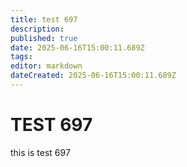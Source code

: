```yaml
---
title: test 697
description: 
published: true
date: 2025-06-16T15:00:11.689Z
tags: 
editor: markdown
dateCreated: 2025-06-16T15:00:11.689Z
---
```


# TEST 697
this is test 697
